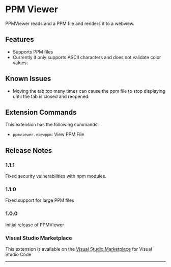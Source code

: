 # PPM Viewer

PPMViewer reads and a PPM file and renders it to a webview.

## Features

* Supports PPM files
* Currently it only supports ASCII characters and does not validate color values.

<!-- Describe specific features of your extension including screenshots of your extension in action. Image paths are relative to this README file.

For example if there is an image subfolder under your extension project workspace:

\!\[feature X\]\(images/feature-x.png\)

> Tip: Many popular extensions utilize animations. This is an excellent way to show off your extension! We recommend short, focused animations that are easy to follow. -->

<!-- ## Requirements

If you have any requirements or dependencies, add a section describing those and how to install and configure them. -->

<!-- ## Extension Settings

Include if your extension adds any VS Code settings through the `contributes.configuration` extension point.

For example:

This extension contributes the following settings:

* `myExtension.enable`: enable/disable this extension
* `myExtension.thing`: set to `blah` to do something -->

## Known Issues

<!-- Calling out known issues can help limit users opening duplicate issues against your extension. -->

* Moving the tab too many times can cause the ppm file to stop displaying until the tab is closed and reopened.

## Extension Commands

This extension has the following commands:

* `ppmviewer.viewppm`: View PPM File

## Release Notes

<!-- Users appreciate release notes as you update your extension. -->

### 1.1.1

Fixed security vulnerabilities with npm modules.

### 1.1.0

Fixed support for large PPM files

### 1.0.0

Initial release of PPMViewer

### Visual Studio Marketplace

This extension is available on the [Visual Studio Marketplace](https://marketplace.visualstudio.com/items?itemName=AYH.ppmviewer) for Visual Studio Code

<!-- ### 1.0.1

Fixed issue #.

### 1.1.0

Added features X, Y, and Z. -->

-----------------------------------------------------------------------------------------------------------

<!-- ## Working with Markdown

**Note:** You can author your README using Visual Studio Code.  Here are some useful editor keyboard shortcuts:

* Split the editor (`Cmd+\` on macOS or `Ctrl+\` on Windows and Linux)
* Toggle preview (`Shift+CMD+V` on macOS or `Shift+Ctrl+V` on Windows and Linux)
* Press `Ctrl+Space` (Windows, Linux) or `Cmd+Space` (macOS) to see a list of Markdown snippets

### For more information

* [Visual Studio Code's Markdown Support](http://code.visualstudio.com/docs/languages/markdown)
* [Markdown Syntax Reference](https://help.github.com/articles/markdown-basics/) -->